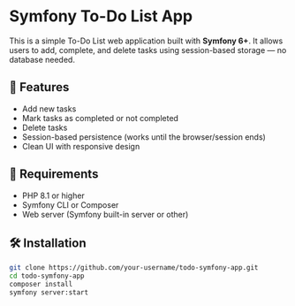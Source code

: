 # Symfony To-Do List App

This is a simple To-Do List web application built with **Symfony 6+**. It allows users to add, complete, and delete tasks using session-based storage — no database needed.

## 🧩 Features

- Add new tasks
- Mark tasks as completed or not completed
- Delete tasks
- Session-based persistence (works until the browser/session ends)
- Clean UI with responsive design

## 🚀 Requirements

- PHP 8.1 or higher
- Symfony CLI or Composer
- Web server (Symfony built-in server or other)

## 🛠 Installation

```bash
git clone https://github.com/your-username/todo-symfony-app.git
cd todo-symfony-app
composer install
symfony server:start
